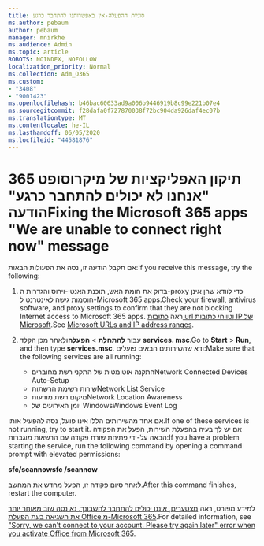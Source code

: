 ```yaml
---
title: סוגיית ההפעלה-אין באפשרותנו להתחבר כרגע
ms.author: pebaum
author: pebaum
manager: mnirkhe
ms.audience: Admin
ms.topic: article
ROBOTS: NOINDEX, NOFOLLOW
localization_priority: Normal
ms.collection: Adm_O365
ms.custom:
- "3408"
- "9001423"
ms.openlocfilehash: b46bac60633ad9a006b9446919b8c99e221b07e4
ms.sourcegitcommit: f28dafa0f727870038f72bc904da926daf4ec07b
ms.translationtype: MT
ms.contentlocale: he-IL
ms.lasthandoff: 06/05/2020
ms.locfileid: "44581876"
---
```

# <a name="fixing-the-microsoft-365-apps-we-are-unable-to-connect-right-now-message"></a><span data-ttu-id="876d8-102">תיקון האפליקציות של מיקרוסופט 365 "אנחנו לא יכולים להתחבר כרגע" הודעה</span><span class="sxs-lookup"><span data-stu-id="876d8-102">Fixing the Microsoft 365 apps "We are unable to connect right now" message</span></span>

<span data-ttu-id="876d8-103">אם תקבל הודעה זו, נסה את הפעולות הבאות:</span><span class="sxs-lookup"><span data-stu-id="876d8-103">If you receive this message, try the following:</span></span>

1. <span data-ttu-id="876d8-104">בדוק את חומת האש, תוכנת האנטי-וירוס והגדרות ה-proxy כדי לוודא שהן אינן חוסמות גישה לאינטרנט ל-Microsoft 365 apps.</span><span class="sxs-lookup"><span data-stu-id="876d8-104">Check your firewall, antivirus software, and proxy settings to confirm that they are not blocking Internet access to Microsoft 365 apps.</span></span> <span data-ttu-id="876d8-105">ראה [כתובות url וטווחי כתובות IP של Microsoft](https://docs.microsoft.com/office365/enterprise/urls-and-ip-address-ranges).</span><span class="sxs-lookup"><span data-stu-id="876d8-105">See [Microsoft URLs and IP address ranges](https://docs.microsoft.com/office365/enterprise/urls-and-ip-address-ranges).</span></span>

2. <span data-ttu-id="876d8-106">עבור **להתחלת**  >  **הפעלה**ולאחר מכן הקלד **services. msc**.</span><span class="sxs-lookup"><span data-stu-id="876d8-106">Go to **Start** > **Run**, and then type **services.msc**.</span></span> <span data-ttu-id="876d8-107">ודא שהשירותים הבאים פועלים:</span><span class="sxs-lookup"><span data-stu-id="876d8-107">Make sure that the following services are all running:</span></span>
    - <span data-ttu-id="876d8-108">התקנה אוטומטית של התקני רשת מחוברים</span><span class="sxs-lookup"><span data-stu-id="876d8-108">Network Connected Devices Auto-Setup</span></span>
    - <span data-ttu-id="876d8-109">שירות רשימת הרשתות</span><span class="sxs-lookup"><span data-stu-id="876d8-109">Network List Service</span></span>
    - <span data-ttu-id="876d8-110">מיקום רשת מודעות</span><span class="sxs-lookup"><span data-stu-id="876d8-110">Network Location Awareness</span></span>
    - <span data-ttu-id="876d8-111">יומן האירועים של Windows</span><span class="sxs-lookup"><span data-stu-id="876d8-111">Windows Event Log</span></span>

<span data-ttu-id="876d8-112">אם אחד מהשירותים הללו אינו פועל, נסה להפעיל אותו.</span><span class="sxs-lookup"><span data-stu-id="876d8-112">If one of these services is not running, try to start it.</span></span> <span data-ttu-id="876d8-113">אם יש לך בעיה בהפעלת השירות, הפעל את הפקודה הבאה על-ידי פתיחת שורת פקודה עם הרשאות מוגברות:</span><span class="sxs-lookup"><span data-stu-id="876d8-113">If you have a problem starting the service, run the following command by opening a command prompt with elevated permissions:</span></span>

<span data-ttu-id="876d8-114">**sfc/scannow**</span><span class="sxs-lookup"><span data-stu-id="876d8-114">**sfc /scannow**</span></span>

<span data-ttu-id="876d8-115">לאחר סיום פקודה זו, הפעל מחדש את המחשב.</span><span class="sxs-lookup"><span data-stu-id="876d8-115">After this command finishes, restart the computer.</span></span>

<span data-ttu-id="876d8-116">למידע מפורט, ראה [מצטערים, איננו יכולים להתחבר לחשבונך. נא נסה שוב מאוחר יותר את השגיאה בעת הפעלת Office מ-Microsoft 365](https://docs.microsoft.com/office/troubleshoot/activation-installation/issue-when-activate-office-from-office-365).</span><span class="sxs-lookup"><span data-stu-id="876d8-116">For detailed information, see ["Sorry, we can't connect to your account. Please try again later" error when you activate Office from Microsoft 365](https://docs.microsoft.com/office/troubleshoot/activation-installation/issue-when-activate-office-from-office-365).</span></span>
